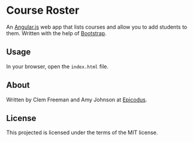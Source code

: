 Course Roster
==============

An [Angular.js](http://angularjs.org/) web app that lists courses and allow you to add students to them. Written with the help of [Bootstrap](http://http://getbootstrap.com/).

Usage
-----

In your browser, open the `index.html` file.

About
-----

Written by Clem Freeman and Amy Johnson at [Epicodus](http://www.epicodus.com/).

License
-------

This projected is licensed under the terms of the MIT license.

